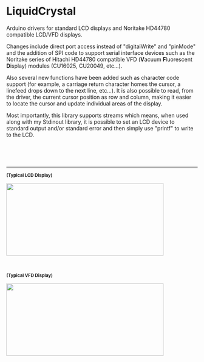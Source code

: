 LiquidCrystal
=============
Arduino drivers for standard LCD displays and Noritake HD44780 compatible LCD/VFD displays.

Changes include direct port access instead of "digitalWrite" and "pinMode" and the addition of SPI code to support serial interface devices such as the Noritake series of Hitachi HD44780 compatible VFD (<b>V</b>acuum <b>F</b>luorescent <b>D</b>isplay) modules (CU16025, CU20049, etc...).

Also several new functions have been added such as character code support (for example, a carriage return character homes the cursor, a linefeed drops down to the next line, etc...). It is also possible to read, from the driver, the current cursor position as row and column, making it easier to locate the cursor and update individual areas of the display.

Most importantly, this library supports streams which means, when used along with my Stdinout library, it is possible to set an LCD device to standard output and/or standard error and then simply use "printf" to write to the LCD.

<p>&nbsp;</p>
<p>&nbsp;</p>

___
<sub><b>(Typical LCD Display)</b></sub>

<a href="#"><img width="414" height="190" src="https://camo.githubusercontent.com/4d5061ef99174fa8c0b5ed0b60f456e6045e34bf/687474703a2f2f7777772e686f62627974656e742e636f6d2f6f746865722f66696c65732f6c63642e706e67" /></a>

<p>&nbsp;</p>

<sub><b>(Typical VFD Display)</b></sub>

<a href="http://noritake-vfd.com/" title="This link takes you to the Noritake Itron VFD Website" target="_blank"><img width="414" height="190" src="https://camo.githubusercontent.com/83db1615f52cb9f826d4530dfd48cf9f7791731d/68747470733a2f2f7777772e6e6f726974616b652d6974726f6e2e6a702f70726f64756374732f6d6f64756c652f63752d752f696d675f73697a652f70726f5f732f637532303034392d7577326a2e6a7067" /></a>
